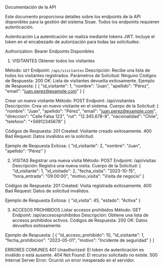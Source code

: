 Documentación de la API

Este documento proporciona detalles sobre los endpoints de la API disponibles para la gestión del sistema Sisae. Todos los endpoints requieren autenticación.

Autenticación
La autenticación se realiza mediante tokens JWT. Incluye el token en el encabezado de autorización para todas las solicitudes:

Authorization: Bearer
Endpoints Disponibles

1. VISITANTES
Obtener todos los visitantes

Método: `GET`
Endpoint: `/api/visitantes`
Descripción: Recibe una lista de todos los visitantes registrados.
Parámetros de Solicitud: Ninguno
Códigos de Respuesta: 200 OK: Lista de visitantes devuelta exitosamente.
Ejemplo de Respuesta:
  [
    {
      "id_visitante": 1,
      "nombre": "Juan",
      "apellido": "Pérez",
      "email": "juan.perez@example.com"
    }
  ]

Crear un nuevo visitante
Método: POST
Endpoint: /api/visitantes
Descripción: Crea un nuevo visitante en el sistema.
Cuerpo de la Solicitud:
{
  "nombre": "Juan",
  "apellido": "Pérez",
  "email": "juan.perez@example.com",
  "direccion": "Calle Falsa 123",
  "rut": "12.345.678-9",
  "nacionalidad": "Chile",
  "telefono": "+56912345678"
}

Códigos de Respuesta:
201 Created: Visitante creado exitosamente.
400 Bad Request: Datos inválidos en la solicitud.

Ejemplo de Respuesta Exitosa:
{
  "id_visitante": 2,
  "nombre": "Juan",
  "apellido": "Pérez"
}

2. VISITAS
Registrar una nueva visita
Método: POST
Endpoint: /api/visitas
Descripción: Registra una nueva visita.
Cuerpo de la Solicitud:
{
  "id_visitante": 1,
  "id_visitado": 2,
  "fecha_visita": "2023-10-15",
  "hora_entrada": "09:00:00",
  "motivo_visita": "Visita de negocio"
}

Códigos de Respuesta:
201 Created: Visita registrada exitosamente.
400 Bad Request: Datos de solicitud inválidos.

Ejemplo de Respuesta Exitosa:
{
  "id_visita": 45,
  "estado": "Activa"
}

3. ACCESOS PROHIBIDOS
Listar accesos prohibidos
Método: GET
Endpoint: /api/accesosprohibidos
Descripción: Obtiene una lista de accesos prohibidos activos.
Códigos de Respuesta: 200 OK: Datos devueltos exitosamente.

Ejemplo de Respuesta:
[
  {
    "id_acceso_prohibido": 10,
    "id_visitante": 1,
    "fecha_prohibicion": "2023-05-01",
    "motivo": "Incidente de seguridad"
  }
]

ERRORES COMUNES
401 Unauthorized: El token de autenticación es inválido o está ausente.
404 Not Found: El recurso solicitado no existe.
500 Internal Server Error: Ocurrió un error inesperado en el servidor.